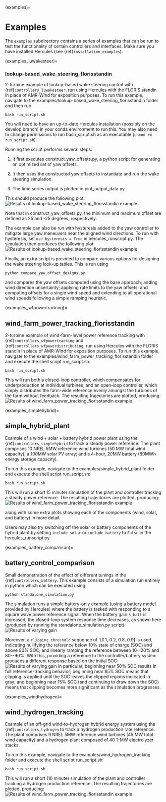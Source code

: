 (examples)=
# Examples

The `examples` subdirectory contains a series of examples that can be run to test the functionality
of certain controllers and interfaces. Make sure you have installed Hercules
(see {ref}`installation_examples`).

(examples_luwakesteer)=
### lookup-based_wake_steering_florisstandin
2-turbine example of lookup-based wake steering control with
{ref}`controllers_luwakesteer`,
run using Hercules with the FLORIS standin
in place of AMR-Wind for exposition purposes. To run this example, navigate to the 
examples/lookup-based_wake_steering_florisstandin folder and then run
```
bash run_script.sh
```
You will need to have an up-to-date Hercules installation (possibly on the develop branch) in your
conda environment to run this. You may also need to change permissions to run bash_script.sh as
an executable (`chmod +x run_script.sh`).

Running the script performs several steps:

1. It first executes construct_yaw_offsets.py, a python script for generating an
optimized set of yaw offsets.

2. It then uses the constructed yaw offsets to instantiate and run the wake 
steering simulation.

3. The time series output is plotted in plot_output_data.py

This should produce the following plot:
![Results of lookup-based_wake_steering_florisstandin example](
    graphics/lookup-table-example-plot.png
)

Note that in construct_yaw_offsets.py, the minimum and maximum offset are defined
as 25 and -25 degrees, respectively. 

The example can also be run with hysteresis added to the yaw controller to mitigate large yaw
maneuvers near the aligned wind directions. To run with hysteresis, set `use_hysteresis = True` in
hercules_runscript.py. The simulation then produces the following plot:
![Results of lookup-based_wake_steering_florisstandin example](
    graphics/lookup-table-example-plot_hysteresis.png
)

Finally, an extra script is provided to compare various options for designing the wake steering 
look-up tables. This is run using
```
python compare_yaw_offset_designs.py
```
and compares the yaw offsets computed using the base approach; adding wind direction uncertainty;
applying rate limits to the yaw offsets; and computing offsets for a single wind speed and extending
to all operational wind speeds following a simple ramping heuristic.

(examples_wfpowertracking)=
## wind_farm_power_tracking_florisstandin
2-turbine example of wind-farm-level power reference tracking with 
{ref}`controllers_wfpowertracking` and {ref}`controllers_wfpowerdistributing`, 
run using Hercules with the FLORIS 
standin in place of AMR-Wind for exposition purposes. To run this example, navigate to the 
examples/wind_farm_power_tracking_florisstandin folder and execute the shell script run_script.sh:
```
bash run_script.sh
```

This will run both a closed-loop controller, which compensates for underproduction at individual 
turbines, and an open-loop controller, which simply distributes the farm-wide reference evenly
amongst the turbines of the farm without feedback. The resulting trajectories are plotted, 
producing:
![Results of wind_farm_power_tracking_florisstandin example](
    graphics/wf-power-tracking-plot.png
)

(examples_simplehybrid)=
## simple_hybrid_plant
Example of a wind + solar + battery hybrid power plant using the 
{ref}`controllers_simplehybrid` to
track a steady power reference. The plant comprises 10 NREL 5MW reference wind turbines
(50 MW total wind capacity); a 100MW solar PV array; and a 4-hour, 20MW battery (80MWh energy
storage capacity).

To run this example, navigate to the examples/simple_hybrid_plant folder and execute the shell
script run_script.sh:
```
bash run_script.sh
```

This will run a short (5 minute) simulation of the plant and controller tracking a steady power
reference. The resulting trajectories are plotted, producing:
![Results of wind_farm_power_tracking_florisstandin example](
    graphics/simple-hybrid-example-plot.png
)

along with some extra plots showing each of the components (wind, solar, and battery) in more
detail.

Users may also try switching off the solar or battery components of the hybrid plant by setting
`include_solar` or `include_battery` to `False` in the hercules_runscript.py.

(examples_battery_comparison)=
## battery_control_comparison

Small demonstration of the effect of different tunings in the {ref}`controllers_battery`.
This example consists of a simulation run entirely in python which can be executed using
```
python standalone_simulation.py
```

The simulation runs a simple battery-only example (using a battery model provided by
Hercules) where the battery is tasked with responding to a square wave power reference signal.
When the battery gain `k_batt` is increased, the closed-loop system response time decreases, as
shown here (produced by running the standalone_simulation.py script):
![Results of varying gain](
    graphics/battery-varying-gains.png
)

Moreover, a `clipping_threshold` sequence of `[0.1, 0.2, 0.8, 0.9] is used, indicating nullifying
the reference below 10% state of charge (SOC) and above 90% SOC; and linearly ramping the reference
between 10--20% and 80--90%. With this, providing a reference to the controller/battery system
produces a different response based on the initial SOC:
![Results of varying gain](
    graphics/battery-soc-clipping.png
)
In particular, beginning near 50% SOC results in full reference-tracking behavior; beginning near
85% SOC means that clipping is applied until the SOC leaves the clipped regions indicated in gray;
and beginning near 15% SOC (and continuing to draw down the SOC) means that clipping becomes more
significant as the simulation progresses.

(examples_windhydrogen)=
## wind_hydrogen_tracking
Example of an off-grid wind-to-hydrogen hybrid energy system using the 
{ref}`controllers_hydrogen` to
track a hydrogen production rate reference. The plant comprises 9 NREL 5MW reference wind turbines
(45 MW total wind capacity) and a hydrogen plant composed of 40 1-MW electrolyzer stacks.

To run this example, navigate to the examples/wind_hydrogen_tracking folder and execute the shell
script run_script.sh:
```
bash run_script.sh
```

This will run a short (10 minute) simulation of the plant and controller tracking a hydrogen
production reference. The resulting trajectories are plotted, producing:
![Results of wind_farm_power_tracking_florisstandin example](
    graphics/wind-hydrogen-example-plot.png
)
